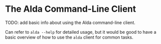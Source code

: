 # The Alda Command-Line Client

TODO: add basic info about using the Alda command-line client.

Can refer to `alda --help` for detailed usage, but it would be good to have a
basic overview of how to use the `alda` client for common tasks.
